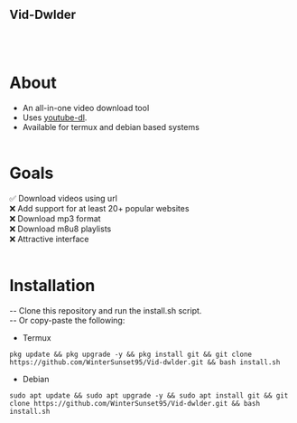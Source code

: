 ## Vid-Dwlder
<br><br>
# About
* An all-in-one video download tool<br>
* Uses <a href='https://github.com/ytdl-org/youtube-dl'>youtube-dl</a>.
* Available for termux and debian based systems
<br><br>
# Goals
✅ Download videos using url<br>
❌ Add support for at least 20+ popular websites<br>
❌ Download mp3 format<br>
❌ Download m8u8 playlists<br>
❌ Attractive interface<br><br>
# Installation
-- Clone this repository and run the install.sh script.<br>
-- Or copy-paste the following:<br>
* Termux
```
pkg update && pkg upgrade -y && pkg install git && git clone https://github.com/WinterSunset95/Vid-dwlder.git && bash install.sh
```
* Debian 
```
sudo apt update && sudo apt upgrade -y && sudo apt install git && git clone https://github.com/WinterSunset95/Vid-dwlder.git && bash install.sh
```
